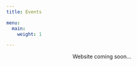 ```yaml
---
title: Events

menu:
  main:
    weight: 1

---
```

<div style="text-align:center">
Website coming soon...
</div>
